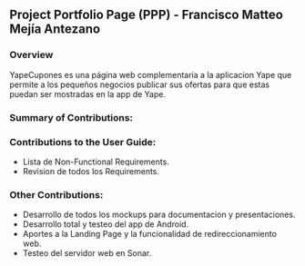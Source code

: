 ## Project Portfolio Page (PPP) - Francisco Matteo Mejía Antezano

### Overview

YapeCupones es una página web complementaria a la aplicacion Yape que permite a los
pequeños negocios publicar sus ofertas para que estas puedan ser mostradas en la app de Yape.

### Summary of Contributions:

### Contributions to the User Guide:

- Lista de Non-Functional Requirements.
- Revision de todos los Requirements.

### Other Contributions:

- Desarrollo de todos los mockups para documentacion y presentaciones.
- Desarrollo total y testeo del app de Android.
- Aportes a la Landing Page y la funcionalidad de redireccionamiento web.
- Testeo del servidor web en Sonar.

